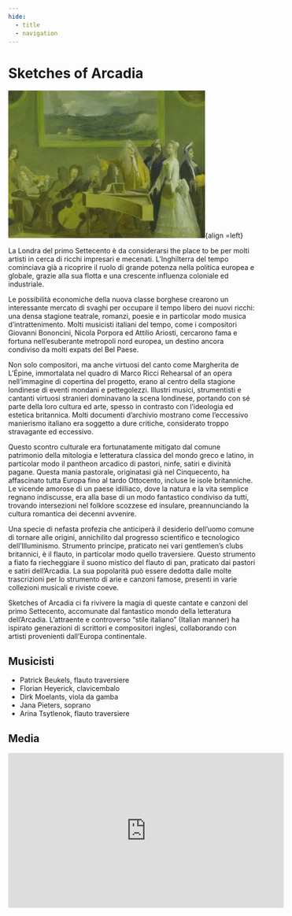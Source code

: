 ```yaml
---
hide:
  - title
  - navigation
---
```


# Sketches of Arcadia

![Sprezzanti Rime](../../assets/images/sketches_of_arcadia.webp){align =left}

La Londra del primo Settecento è da considerarsi the place to be per molti artisti in cerca di ricchi impresari e mecenati. L’Inghilterra del tempo cominciava già a ricoprire il ruolo di grande potenza nella politica europea e globale, grazie alla sua flotta e una crescente influenza coloniale ed industriale.

Le possibilità economiche della nuova classe borghese crearono un interessante mercato di svaghi per occupare  il tempo libero dei nuovi ricchi: una densa stagione teatrale, romanzi, poesie e in particolar modo musica d’intrattenimento. Molti musicisti italiani del tempo, come i compositori Giovanni Bononcini, Nicola Porpora ed Attilio Ariosti, cercarono fama e fortuna nell’esuberante metropoli nord europea, un destino ancora condiviso da molti expats del Bel Paese.

Non solo compositori, ma anche virtuosi del canto come Margherita de L’Épine, immortalata nel quadro di Marco Ricci Rehearsal of an opera nell’immagine di copertina del progetto, erano al centro della stagione londinese di eventi mondani e pettegolezzi. Illustri musici, strumentisti e cantanti virtuosi stranieri dominavano la scena londinese, portando con sé parte della loro cultura ed arte, spesso in contrasto con l’ideologia ed estetica britannica. Molti documenti d’archivio mostrano come l’eccessivo manierismo italiano era soggetto a dure critiche, considerato troppo stravagante ed eccessivo.

Questo scontro culturale era fortunatamente mitigato dal comune patrimonio della mitologia e letteratura classica del mondo greco e latino, in particolar modo il pantheon arcadico di pastori, ninfe, satiri e divinità pagane. Questa mania pastorale, originatasi già nel Cinquecento, ha affascinato tutta Europa fino al tardo Ottocento, incluse le isole britanniche. Le vicende amorose di un paese idilliaco, dove la natura e la vita semplice regnano indiscusse, era alla base di un modo fantastico condiviso da tutti, trovando intersezioni nel folklore scozzese ed insulare, preannunciando la cultura romantica dei decenni avvenire.

Una specie di nefasta profezia che anticiperà il desiderio dell’uomo comune di tornare alle origini, annichilito dal progresso scientifico e tecnologico dell’Illuminismo. Strumento principe, praticato nei vari gentlemen’s clubs britannici, è il flauto, in particolar modo quello traversiere. Questo strumento a fiato fa riecheggiare il suono mistico del flauto di pan, praticato dai pastori e satiri dell’Arcadia. La sua popolarità può essere dedotta dalle molte trascrizioni per lo strumento di arie e canzoni famose, presenti in varie collezioni musicali e riviste coeve. 

Sketches of Arcadia ci fa rivivere la magia di queste cantate e canzoni del primo Settecento, accomunate dal fantastico mondo della letteratura dell’Arcadia. L’attraente e controverso “stile italiano” (Italian manner) ha ispirato generazioni di scrittori e compositori inglesi, collaborando con artisti provenienti dall’Europa continentale.

## Musicisti

- Patrick Beukels, flauto traversiere
- Florian Heyerick, clavicembalo
- Dirk Moelants, viola da gamba
- Jana Pieters, soprano
- Arina Tsytlenok, flauto traversiere

## Media

<iframe width="560" height="315" src="https://www.youtube.com/embed/videoseries?si=EK7TUQT3wwqoYK_g&amp;list=PLDTXvtcLnrvEIwoM-GZGH0jvztRFmg7cF" title="YouTube video player" frameborder="0" allow="accelerometer; autoplay; clipboard-write; encrypted-media; gyroscope; picture-in-picture; web-share" referrerpolicy="strict-origin-when-cross-origin" allowfullscreen></iframe>

